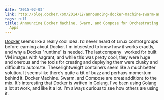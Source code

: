 ```yaml
---
date: '2015-02-08'
link: http://blog.docker.com/2014/12/announcing-docker-machine-swarm-and-compose-for-orchestrating-distributed-apps/
tags: null
title: Announcing Docker Machine, Swarm, and Compose for Orchestrating Distributed
  Apps
---
```


[Docker](https://www.docker.com) seems like a really cool idea. I'd never heard of Linux control groups before learning about Docker. I'm interested to know how it works exactly, and why a Docker "runtime" is needed. The last company I worked for built VM images with Vagrant, and while this was pretty cool, they were huge and onerous and the tools for creating and deploying them were clunky and difficult to automate. These lightweight containers seem like a much better solution. It seems like there's quite a bit of buzz and perhaps momentum behind it. Docker Machine, Swarm, and Compose are great additions to the mix. It's interesting that Docker is written in Golang. I've been using Golang a lot at work, and like it a lot. I'm always curious to see how others are using it.
